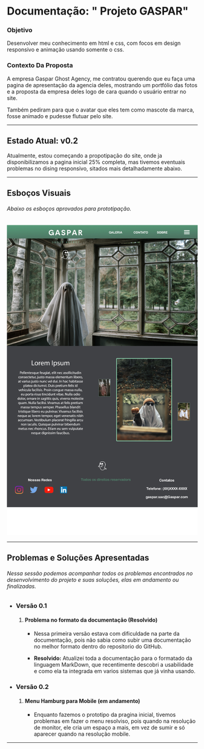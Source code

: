# Documentação: " Projeto GASPAR"

### Objetivo 

Desenvolver meu conhecimento em html e css, com focos em design responsivo e animação usando somente o css.

### Contexto Da Proposta

A empresa Gaspar Ghost Agency, me contratou querendo que eu faça uma pagina de apresentação da agencia deles, mostrando um portfólio das fotos e a proposta da empresa deles logo de cara quando o usuário entrar no site.

Também pediram para que o avatar que eles tem como mascote da marca, fosse animado e pudesse flutuar pelo site. 

___

## Estado Atual: v0.2

Atualmente, estou começando a propotipação do site, onde ja disponibilizamos a pagina inicial 25% completa, mas tivemos eventuais problemas no dising responsivo, sitados mais detalhadamente abaixo. 
    
---

## Esboços Visuais
###### Abaixo os esboços aprovados para prototipação. 
![Alt text](Doc-Img%60s/esbo%C3%A7o-gaspar-web.jpg)
___

## Problemas e Soluções Apresentadas
###### Nessa sessão podemos acompanhar todos os problemas encontrados no desenvolvimento do projeto e suas soluções, elas em andamento ou finalizadas.

- ### Versão 0.1

    1. #### Problema no formato da documentação (Resolvido)

        - Nessa primeira versão estava com dificuldade na parte da documentação, pois não sabia como subir uma documentação no melhor formato dentro do repositorio do GitHub. 

        - **Resolvido:** Atualizei toda a documentação para o formatado da linguagem MarkDown, que recentimente descobri a usabilidade e como ela ta integrada em varios sistemas que já vinha usando. 

- ### Versão 0.2

    1. #### Menu Hamburg para Mobile (em andamento)

        - Enquanto fazemos o prototipo da pragina inicial, tivemos problemas em fazer o menu resolviso, pois quando na resolução de monitor, ele cria um espaço a mais, em vez de sumir e só aparecer quando na resolução mobile.
        
        
---
    
